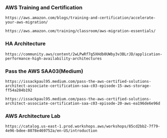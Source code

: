 ### AWS Training and Certification
```
https://aws.amazon.com/blogs/training-and-certification/accelerate-your-aws-migration/
```
```
https://aws.amazon.com/training/classroom/aws-migration-essentials/
```
### HA Architecture
```
https://community.aws/content/2wLPwRf7g5XHdb0UWby3v3BLrJD/application-performance-high-availability-architectures
```

### Pass the AWS SAA03(Medium)
```
https://issackpaul95.medium.com/pass-the-aws-certified-solutions-architect-associate-certification-saa-c03-episode-15-aws-storage-ff54a284b192
```
```
https://issackpaul95.medium.com/pass-the-aws-certified-solutions-architect-associate-certification-saa-c03-episode-20-aws-ea196de6e96d
```
### AWS Architecture Lab
```
https://catalog.us-east-1.prod.workshops.aws/workshops/85cd2bb2-7f79-4e96-bdee-8078e469752a/en-US/introduction
```
